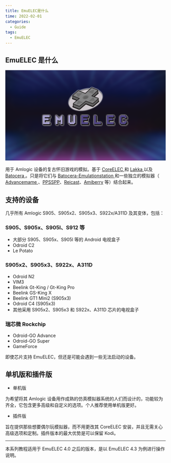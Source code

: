 ```yaml
---
title: EmuELEC是什么
time: 2022-02-01
categories: 
  - Guide
tags:
  - EmuELEC
---
```


## EmuELEC 是什么

![](./assets/Snipaste_0-1.png)

用于 Amlogic 设备的复古怀旧游戏的模拟。基于 [CoreELEC ](https://github.com/CoreELEC/CoreELEC)和 [Lakka ](https://github.com/libretro/Lakka-LibreELEC)以及 [Batocera ](https://github.com/batocera-linux/batocera.linux)。只是将它们与 [Batocera-Emulationstation ](https://github.com/batocera-linux/batocera-emulationstation)和一些独立的模拟器（ [Advancemame ](https://github.com/amadvance/advancemame)、[PPSSPP](https://github.com/hrydgard/ppsspp)、[Reicast](https://github.com/reicast/reicast-emulator)、[Amiberry](https://github.com/midwan/amiberry) 等）结合起来。

## 支持的设备

几乎所有 Amlogic S905、S905x2、S905x3、S922x/A311D 及其变体，包括：

### S905、S905x、S905l、S912 等 

- 大部分 S905、S905x、S905l 等的 Android 电视盒子 
- Odroid C2
- Le Potato

### S905x2、S905x3、S922x、A311D 

- Odroid N2
- VIM3
-  Beelink Gt-King / Gt-King Pro 
- Beelink GS-King X
- Beelink GT1 Mini2 (S905x3)
- Odroid C4 (S905x3)
- 其他采用 S905x2、S905x3 和 S922x、A311D 芯片的电视盒子

### 瑞芯微 Rockchip

- Odroid-GO Advance
- Odroid-GO Super
- GameForce

即使芯片支持 EmuELEC，但还是可能会遇到一些无法启动的设备。

## 单机版和插件版

- 单机版

为希望将其 Amlogic 设备用作成熟的仿真模拟器系统的人们而设计的，功能较为齐全，它包含更多高级和自定义的选项。个人推荐使用单机版更好。

- 插件版

旨在提供那些想要偶尔玩模拟器，而不用更改其 CoreELEC 安装，并且无需关心高级选项和定制。插件版本的最大优势是可以保留 Kodi。

---

本系列教程适用于 EmuELEC 4.0 之后的版本，是以 EmuELEC 4.3 为例进行操作说明。
